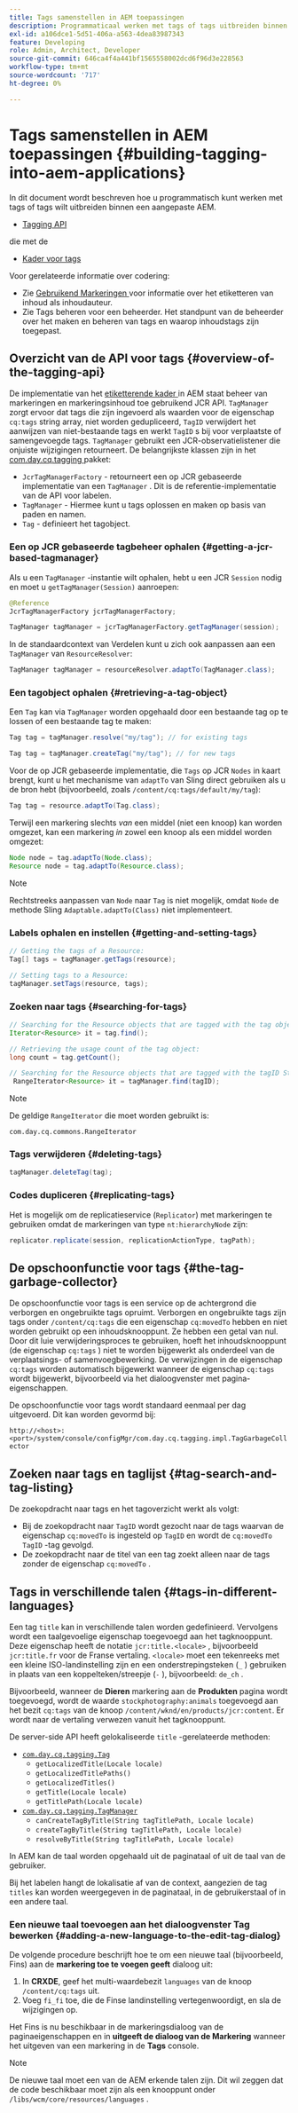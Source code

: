 ```yaml
---
title: Tags samenstellen in AEM toepassingen
description: Programmaticaal werken met tags of tags uitbreiden binnen een aangepaste AEM.
exl-id: a106dce1-5d51-406a-a563-4dea83987343
feature: Developing
role: Admin, Architect, Developer
source-git-commit: 646ca4f4a441bf1565558002dcd6f96d3e228563
workflow-type: tm+mt
source-wordcount: '717'
ht-degree: 0%

---
```


# Tags samenstellen in AEM toepassingen {#building-tagging-into-aem-applications}

In dit document wordt beschreven hoe u programmatisch kunt werken met tags of tags wilt uitbreiden binnen een aangepaste AEM.

* [ Tagging API ](https://www.adobe.io/experience-manager/reference-materials/cloud-service/javadoc/com/day/cq/tagging/package-summary.html)

die met de

* [Kader voor tags](tagging-framework.md)

Voor gerelateerde informatie over codering:

* Zie [ Gebruikend Markeringen ](/help/sites-cloud/authoring/sites-console/tags.md) voor informatie over het etiketteren van inhoud als inhoudauteur.
* Zie Tags beheren voor een beheerder. Het standpunt van de beheerder over het maken en beheren van tags en waarop inhoudstags zijn toegepast.

## Overzicht van de API voor tags {#overview-of-the-tagging-api}

De implementatie van het [ etiketterende kader ](tagging-framework.md) in AEM staat beheer van markeringen en markeringsinhoud toe gebruikend JCR API. `TagManager` zorgt ervoor dat tags die zijn ingevoerd als waarden voor de eigenschap `cq:tags` string array, niet worden gedupliceerd, `TagID` verwijdert het aanwijzen van niet-bestaande tags en werkt `TagID` s bij voor verplaatste of samengevoegde tags. `TagManager` gebruikt een JCR-observatielistener die onjuiste wijzigingen retourneert. De belangrijkste klassen zijn in het [ com.day.cq.tagging ](https://www.adobe.io/experience-manager/reference-materials/cloud-service/javadoc/com/day/cq/tagging/package-summary.html) pakket:

* `JcrTagManagerFactory` - retourneert een op JCR gebaseerde implementatie van een `TagManager` . Dit is de referentie-implementatie van de API voor labelen.
* `TagManager` - Hiermee kunt u tags oplossen en maken op basis van paden en namen.
* `Tag` - definieert het tagobject.

### Een op JCR gebaseerde tagbeheer ophalen {#getting-a-jcr-based-tagmanager}

Als u een `TagManager` -instantie wilt ophalen, hebt u een JCR `Session` nodig en moet u `getTagManager(Session)` aanroepen:

```java
@Reference
JcrTagManagerFactory jcrTagManagerFactory;

TagManager tagManager = jcrTagManagerFactory.getTagManager(session);
```

In de standaardcontext van Verdelen kunt u zich ook aanpassen aan een `TagManager` van `ResourceResolver`:

```java
TagManager tagManager = resourceResolver.adaptTo(TagManager.class);
```

### Een tagobject ophalen {#retrieving-a-tag-object}

Een `Tag` kan via `TagManager` worden opgehaald door een bestaande tag op te lossen of een bestaande tag te maken:

```java
Tag tag = tagManager.resolve("my/tag"); // for existing tags

Tag tag = tagManager.createTag("my/tag"); // for new tags
```

Voor de op JCR gebaseerde implementatie, die `Tags` op JCR `Nodes` in kaart brengt, kunt u het mechanisme van `adaptTo` van Sling direct gebruiken als u de bron hebt (bijvoorbeeld, zoals `/content/cq:tags/default/my/tag`):

```java
Tag tag = resource.adaptTo(Tag.class);
```

Terwijl een markering slechts *van* een middel (niet een knoop) kan worden omgezet, kan een markering *in* zowel een knoop als een middel worden omgezet:

```java
Node node = tag.adaptTo(Node.class);
Resource node = tag.adaptTo(Resource.class);
```

>[!NOTE]
>
>Rechtstreeks aanpassen van `Node` naar `Tag` is niet mogelijk, omdat `Node` de methode Sling `Adaptable.adaptTo(Class)` niet implementeert.

### Labels ophalen en instellen {#getting-and-setting-tags}

```java
// Getting the tags of a Resource:
Tag[] tags = tagManager.getTags(resource);

// Setting tags to a Resource:
tagManager.setTags(resource, tags);
```

### Zoeken naar tags {#searching-for-tags}

```java
// Searching for the Resource objects that are tagged with the tag object:
Iterator<Resource> it = tag.find();

// Retrieving the usage count of the tag object:
long count = tag.getCount();

// Searching for the Resource objects that are tagged with the tagID String:
 RangeIterator<Resource> it = tagManager.find(tagID);
```

>[!NOTE]
>
>De geldige `RangeIterator` die moet worden gebruikt is:
>
>`com.day.cq.commons.RangeIterator`

### Tags verwijderen {#deleting-tags}

```java
tagManager.deleteTag(tag);
```

### Codes dupliceren {#replicating-tags}

Het is mogelijk om de replicatieservice (`Replicator`) met markeringen te gebruiken omdat de markeringen van type `nt:hierarchyNode` zijn:

```java
replicator.replicate(session, replicationActionType, tagPath);
```

## De opschoonfunctie voor tags {#the-tag-garbage-collector}

De opschoonfunctie voor tags is een service op de achtergrond die verborgen en ongebruikte tags opruimt. Verborgen en ongebruikte tags zijn tags onder `/content/cq:tags` die een eigenschap `cq:movedTo` hebben en niet worden gebruikt op een inhoudsknooppunt. Ze hebben een getal van nul. Door dit luie verwijderingsproces te gebruiken, hoeft het inhoudsknooppunt (de eigenschap `cq:tags` ) niet te worden bijgewerkt als onderdeel van de verplaatsings- of samenvoegbewerking. De verwijzingen in de eigenschap `cq:tags` worden automatisch bijgewerkt wanneer de eigenschap `cq:tags` wordt bijgewerkt, bijvoorbeeld via het dialoogvenster met pagina-eigenschappen.

De opschoonfunctie voor tags wordt standaard eenmaal per dag uitgevoerd. Dit kan worden gevormd bij:

`http://<host>:<port>/system/console/configMgr/com.day.cq.tagging.impl.TagGarbageCollector`

## Zoeken naar tags en taglijst {#tag-search-and-tag-listing}

De zoekopdracht naar tags en het tagoverzicht werkt als volgt:

* Bij de zoekopdracht naar `TagID` wordt gezocht naar de tags waarvan de eigenschap `cq:movedTo` is ingesteld op `TagID` en wordt de `cq:movedTo` `TagID` -tag gevolgd.
* De zoekopdracht naar de titel van een tag zoekt alleen naar de tags zonder de eigenschap `cq:movedTo` .

## Tags in verschillende talen {#tags-in-different-languages}

Een tag `title` kan in verschillende talen worden gedefinieerd. Vervolgens wordt een taalgevoelige eigenschap toegevoegd aan het tagknooppunt. Deze eigenschap heeft de notatie `jcr:title.<locale>` , bijvoorbeeld `jcr:title.fr` voor de Franse vertaling. `<locale>` moet een tekenreeks met een kleine ISO-landinstelling zijn en een onderstrepingsteken (`_` ) gebruiken in plaats van een koppelteken/streepje (`-` ), bijvoorbeeld: `de_ch` .

Bijvoorbeeld, wanneer de **Dieren** markering aan de **Produkten** pagina wordt toegevoegd, wordt de waarde `stockphotography:animals` toegevoegd aan het bezit `cq:tags` van de knoop `/content/wknd/en/products/jcr:content`. Er wordt naar de vertaling verwezen vanuit het tagknooppunt.

De server-side API heeft gelokaliseerde `title` -gerelateerde methoden:

* [`com.day.cq.tagging.Tag`](https://www.adobe.io/experience-manager/reference-materials/cloud-service/javadoc/com/day/cq/tagging/Tag.html)
   * `getLocalizedTitle(Locale locale)`
   * `getLocalizedTitlePaths()`
   * `getLocalizedTitles()`
   * `getTitle(Locale locale)`
   * `getTitlePath(Locale locale)`
* [`com.day.cq.tagging.TagManager`](https://www.adobe.io/experience-manager/reference-materials/cloud-service/javadoc/com/day/cq/tagging/TagManager.html)
   * `canCreateTagByTitle(String tagTitlePath, Locale locale)`
   * `createTagByTitle(String tagTitlePath, Locale locale)`
   * `resolveByTitle(String tagTitlePath, Locale locale)`

In AEM kan de taal worden opgehaald uit de paginataal of uit de taal van de gebruiker.

Bij het labelen hangt de lokalisatie af van de context, aangezien de tag `titles` kan worden weergegeven in de paginataal, in de gebruikerstaal of in een andere taal.

### Een nieuwe taal toevoegen aan het dialoogvenster Tag bewerken {#adding-a-new-language-to-the-edit-tag-dialog}

De volgende procedure beschrijft hoe te om een nieuwe taal (bijvoorbeeld, Fins) aan de **markering toe te voegen geeft** dialoog uit:

1. In **CRXDE**, geef het multi-waardebezit `languages` van de knoop `/content/cq:tags` uit.
1. Voeg `fi_fi` toe, die de Finse landinstelling vertegenwoordigt, en sla de wijzigingen op.

Het Fins is nu beschikbaar in de markeringsdialoog van de paginaeigenschappen en in **uitgeeft de dialoog van de Markering** wanneer het uitgeven van een markering in de **Tags** console.

>[!NOTE]
>
>De nieuwe taal moet een van de AEM erkende talen zijn. Dit wil zeggen dat de code beschikbaar moet zijn als een knooppunt onder `/libs/wcm/core/resources/languages` .
